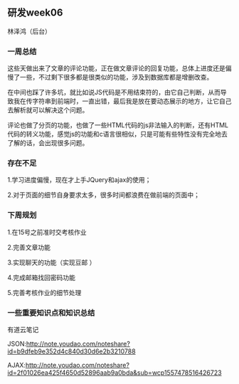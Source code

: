 ## 研发week06

林泽鸿（后台）

### 一周总结

这些天做出来了文章的评论功能，正在做文章评论的回复功能，总体上进度还是偏慢了一些，不过剩下很多都是很类似的功能，涉及到数据库都是增删改查。

在中间也踩了许多坑，就比如说JS代码是不用结束符的，由它自己判断，从而导致我在传字符串到前端时，一直出错，最后我是放在要动态展示的地方，让它自己去解析就可以解决这个问题。

评论也做了分页的功能，也做了一些HTML代码的js非法输入的判断，还有HTML代码的转义功能，感觉js的功能和c语言很相似，只是可能有些特性没有完全地去了解的话，会出现很多问题。



### 存在不足

1.学习进度偏慢，现在才上手JQuery和ajax的使用；

2.对于页面的细节自身要求太多，很多时间都浪费在做前端的页面中；

### 下周规划

1.在15号之前准时交考核作业

2.完善文章功能

3.实现聊天的功能（实现豆邮 ）

4.完成邮箱找回密码功能

5.完善考核作业的细节处理

### 一些重要知识点和知识总结

有道云笔记

JSON:http://note.youdao.com/noteshare?id=b9dfeb9e352d4c840d30d6e2b3210788

AJAX:http://note.youdao.com/noteshare?id=2f01026ea425f4650d52896aab9a0bda&sub=wcp1557478516426723

